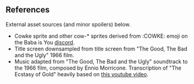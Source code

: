 ## References

External asset sources (and minor spoilers) below.

* Cowke sprite and other cow-* sprites derived from :COWKE: emoji on the Baba is You [discord](https://discord.gg/GGbUUse).
* Title screen downsampled from title screen from "The Good, The Bad and the Ugly" 1966 film.
* Music adapted from "The Good, The Bad and the Ugly" soundtrack to the 1966 film, composed by Ennio Morricone.  Transcription of "The Ecstasy of Gold" heavily based on [this youtube video](https://www.youtube.com/watch?v=-54CFWFVMWI).